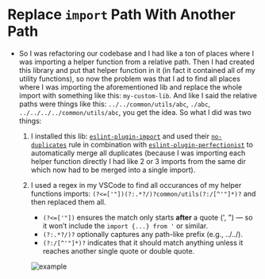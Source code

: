 # Replace `import` Path With Another Path

- So I was refactoring our codebase and I had like a ton of places where I was importing a helper function from a relative path. Then I had created this library and put that helper function in it (in fact it contained all of my utility functions), so now the problem was that I ad to find all places where I was importing the aforementioned lib and replace the whole import with something like this: `my-custom-lib`. And like I said the relative paths were things like this: `../../common/utils/abc`, `./abc`, `../../../../common/utils/abc`, you get the idea. So what I did was two things:

  1. I installed this lib: [`eslint-plugin-import`](https://github.com/import-js/eslint-plugin-import/) and used their [`no-duplicates`](https://github.com/import-js/eslint-plugin-import/blob/main/docs/rules/no-duplicates.md) rule in combination with [`eslint-plugin-perfectionist`](https://github.com/azat-io/eslint-plugin-perfectionist) to automatically merge all duplicates (because I was importing each helper function directly I had like 2 or 3 imports from the same dir which now had to be merged into a single import).
  3. I used a regex in my VSCode to find all occurances of my helper functions imports: `(?<=['"])(?:.*?/)?common/utils(?:/[^'"]*)?` and then replaced them all.

     - `(?<=['"])` ensures the match only starts **after** a quote (', ") — so it won’t include the `import {...} from '` or similar.
     - `(?:.*?/)?` optionally captures any path-like prefix (e.g., ../../).
     - `(?:/[^'"]*)?` indicates that it should match anything unless it reaches another single quote or double quote.
    
     ![example](https://github.com/user-attachments/assets/d3fddc43-e791-436e-afca-bf63eccaa7d8)

